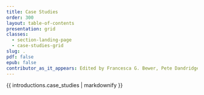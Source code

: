 ```yaml
---
title: Case Studies
order: 300
layout: table-of-contents
presentation: grid
classes: 
  - section-landing-page
  - case-studies-grid
slug: .
pdf: false
epub: false
contributor_as_it_appears: Edited by Francesca G. Bewer, Pete Dandridge, and Ruven Pillay
---
```


{{ introductions.case_studies | markdownify }}
